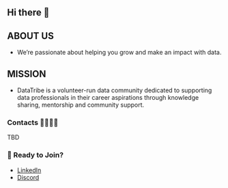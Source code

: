 ## Hi there 👋

## ABOUT US ##
- We’re passionate about helping you grow and make an impact with data.

## MISSION ##
- DataTribe is a volunteer-run data community dedicated to supporting data professionals in their career aspirations through knowledge sharing, mentorship and community support.

### **Contacts** 👩‍💼👨‍💼
TBD

### 🤝 Ready to Join?
- [LinkedIn](https://www.linkedin.com/company/datatribe-collective/)
- [Discord](https://discord.com/invite/n2kgtMEbTf) 
